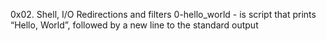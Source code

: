 0x02. Shell, I/O Redirections and filters
0-hello_world - is script that prints “Hello, World”, followed by a new line to the standard output
